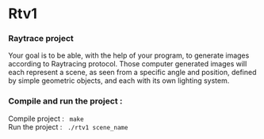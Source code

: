 # Rtv1
<h3> Raytrace project </h3>
Your goal is to be able, with the help of your program, to generate images according to Raytracing protocol. Those computer generated images will each represent a scene, as seen from a specific angle and position, defined by simple geometric objects, and each with its own lighting system.

<h3> Compile and run the project : </h3>
Compile project : <code> make </code><br/>
Run the project : <code> ./rtv1 scene_name </code>
